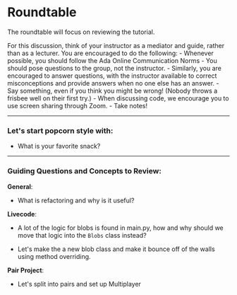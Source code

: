 # Roundtable

The roundtable will focus on reviewing the tutorial.

For this discussion, think of your instructor as a mediator and guide, rather than as a lecturer. You are encouraged to do the following:
    - Whenever possible, you should follow the Ada Online Communication Norms 
    - You should pose questions to the group, not the instructor.
    - Similarly, you are encouraged to answer questions, with the instructor available to correct misconceptions and provide answers when no one else has an answer.
    - Say something, even if you think you might be wrong! (Nobody throws a frisbee well on their first try.)
    - When discussing code, we encourage you to use screen sharing through Zoom.
    - Take notes!

---

### Let's start popcorn style with:
* What is your favorite snack?

---

### Guiding Questions and Concepts to Review:

**General**:

- What is refactoring and why is it useful?

**Livecode**: 

- A lot of the logic for blobs is found in main.py, how and why should we move that logic into the `Blobs` class instead?

- Let's make the a new blob class and make it bounce off of the walls using method overriding.

**Pair Project**:

- Let's split into pairs and set up Multiplayer 






